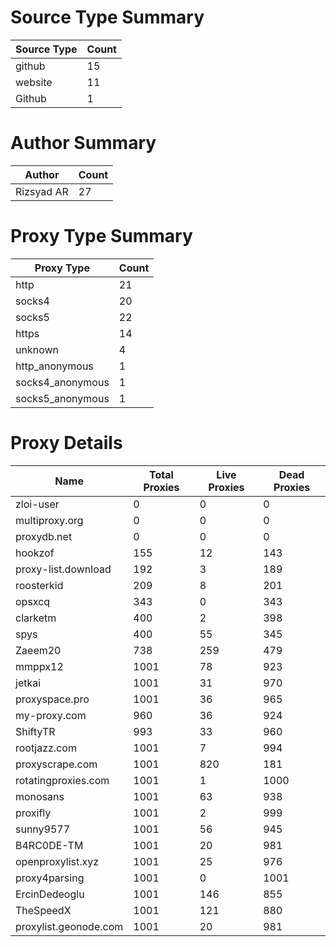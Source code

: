 # Source Type Summary

| Source Type | Count |
|-------------|-------|
| github | 15 |
| website | 11 |
| Github | 1 |


# Author Summary

| Author | Count |
|--------|-------|
| Rizsyad AR | 27 |


# Proxy Type Summary

| Proxy Type | Count |
|------------|-------|
| http | 21 |
| socks4 | 20 |
| socks5 | 22 |
| https | 14 |
| unknown | 4 |
| http_anonymous | 1 |
| socks4_anonymous | 1 |
| socks5_anonymous | 1 |


# Proxy Details

| Name | Total Proxies | Live Proxies | Dead Proxies |
|------|---------------|--------------|---------------|
| zloi-user | 0 | 0 | 0 |
| multiproxy.org | 0 | 0 | 0 |
| proxydb.net | 0 | 0 | 0 |
| hookzof | 155 | 12 | 143 |
| proxy-list.download | 192 | 3 | 189 |
| roosterkid | 209 | 8 | 201 |
| opsxcq | 343 | 0 | 343 |
| clarketm | 400 | 2 | 398 |
| spys | 400 | 55 | 345 |
| Zaeem20 | 738 | 259 | 479 |
| mmppx12 | 1001 | 78 | 923 |
| jetkai | 1001 | 31 | 970 |
| proxyspace.pro | 1001 | 36 | 965 |
| my-proxy.com | 960 | 36 | 924 |
| ShiftyTR | 993 | 33 | 960 |
| rootjazz.com | 1001 | 7 | 994 |
| proxyscrape.com | 1001 | 820 | 181 |
| rotatingproxies.com | 1001 | 1 | 1000 |
| monosans | 1001 | 63 | 938 |
| proxifly | 1001 | 2 | 999 |
| sunny9577 | 1001 | 56 | 945 |
| B4RC0DE-TM | 1001 | 20 | 981 |
| openproxylist.xyz | 1001 | 25 | 976 |
| proxy4parsing | 1001 | 0 | 1001 |
| ErcinDedeoglu | 1001 | 146 | 855 |
| TheSpeedX | 1001 | 121 | 880 |
| proxylist.geonode.com | 1001 | 20 | 981 |
